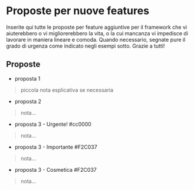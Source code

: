 # Proposte per nuove features

Inserite qui tutte le proposte per feature aggiuntive per il framework che vi aiuterebbero o vi migliorerebbero la vita, o la cui mancanza vi impedisce di lavorare in maniera lineare e comoda.
Quando necessario, segnate pure il grado di urgenza come indicato negli esempi sotto.
Grazie a tutti!


## Proposte

- proposta 1
> piccola nota esplicativa se necessaria

- proposta 2
> nota...

- proposta 3 - Urgente! #cc0000
> nota...

- proposta 3 - Importante #F2C037
> nota...

- proposta 3 - Cosmetica #F2C037
> nota...

